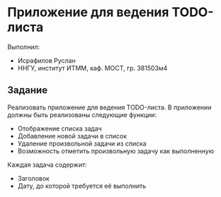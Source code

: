 # Приложение для ведения TODO-листа

Выполнил:
* Исрафилов Руслан
* ННГУ, институт ИТММ, каф. МОСТ, гр. 381503м4

## Задание

Реализовать приложение для ведения TODO-листа. В приложении
должны быть реализованы следующие функции:
* Отображение списка задач
* Добавление новой задачи в список
* Удаление произвольной задачи из списка
* Возможность отметить произвольную задачу как выполненную

Каждая задача содержит:
* Заголовок
* Дату, до которой требуется её выполнить
